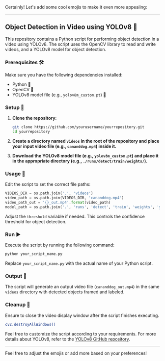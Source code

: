 Certainly! Let's add some cool emojis to make it even more appealing:

---

## Object Detection in Video using YOLOv8 🚀

This repository contains a Python script for performing object detection in a video using YOLOv8. The script uses the OpenCV library to read and write videos, and a YOLOv8 model for object detection.

### Prerequisites 🛠️

Make sure you have the following dependencies installed:

- Python 🐍
- OpenCV 📸
- YOLOv8 model file (e.g., `yolov8m_custom.pt`) 🤖

### Setup 🚧

1. **Clone the repository:**

   ```bash
   git clone https://github.com/yourusername/yourrepository.git
   cd yourrepository
   ```

2. **Create a directory named `videos` in the root of the repository and place your input video file (e.g., `cananddog.mp4`) inside it.**

3. **Download the YOLOv8 model file (e.g., `yolov8m_custom.pt`) and place it in the appropriate directory (e.g., `./runs/detect/train/weights/`).**

### Usage 🚀

Edit the script to set the correct file paths:

```python
VIDEOS_DIR = os.path.join('.', 'videos')
video_path = os.path.join(VIDEOS_DIR, 'cananddog.mp4')
video_path_out = '{}_out.mp4'.format(video_path)
model_path = os.path.join('.', 'runs', 'detect', 'train', 'weights', 'yolov8m_custom.pt')
```

Adjust the `threshold` variable if needed. This controls the confidence threshold for object detection.

### Run ▶️

Execute the script by running the following command:

```bash
python your_script_name.py
```

Replace `your_script_name.py` with the actual name of your Python script.

### Output 🎥

The script will generate an output video file (`cananddog_out.mp4`) in the same `videos` directory with detected objects framed and labeled.

### Cleanup 🧹

Ensure to close the video display window after the script finishes executing.

```bash
cv2.destroyAllWindows()
```

Feel free to customize the script according to your requirements. For more details about YOLOv8, refer to the [YOLOv8 GitHub repository](https://github.com/ultralytics/yolov5).

---

Feel free to adjust the emojis or add more based on your preferences!
